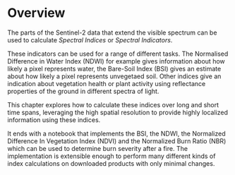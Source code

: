 # Overview

The parts of the Sentinel-2 data that extend the visible spectrum can be used to calculate _Spectral Indices_ or _Spectral Indicators_.

These indicators can be used for a range of different tasks. The Normalised Difference in Water Index (NDWI) for example gives information about how likely a pixel represents water, the Bare-Soil Index (BSI) gives an estimate about how likely a pixel represents unvegetaed soil. Other indices give an indication about vegetation health or plant activity using reflectance properties of the ground in different spectra of light.

This chapter explores how to calculate these indices over long and short time spans, leveraging the high spatial resolution to provide highly localized information using these indices.

It ends with a notebook that implements the BSI, the NDWI, the Normalized Difference In Vegetation Index (NDVI) and the Normalized Burn Ratio (NBR) which can be used to determine burn severity after a fire. The implementation is extensible enough to perform many different kinds of index calculations on downloaded products with only minimal changes.
